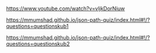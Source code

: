 https://www.youtube.com/watch?v=vljkDorNiuw

https://mmumshad.github.io/json-path-quiz/index.html#!/?questions=questionskub1

https://mmumshad.github.io/json-path-quiz/index.html#!/?questions=questionskub2